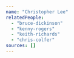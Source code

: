 ```yaml
---
name: "Christopher Lee"
relatedPeople:
  - "bruce-dickinson"
  - "kenny-rogers"
  - "keith-richards"
  - "chris-colfer"
sources: []
---
```


